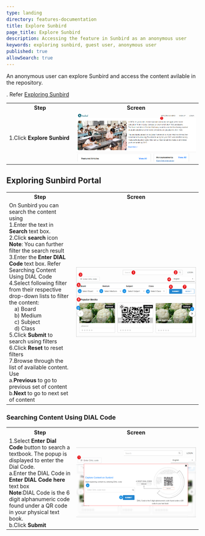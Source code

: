 ```yaml
---
type: landing
directory: features-documentation
title: Explore Sunbird
page_title: Explore Sunbird
description: Accessing the feature in Sunbird as an anonymous user 
keywords: exploring sunbird, guest user, anonymous user
published: true
allowSearch: true
---
```

An anonymous user can explore Sunbird and access the content avilable in the repository. 

<table>
	<tr>
		<th style="width:35%;">Step</th>
		<th style="width:65%;">Screen</th>
	</tr>
	<tr>
		<td>1.Click <b>Explore Sunbird</b></td>. Refer <a href="features-documentation/explore_sunbird#exploring-sunbird-portal">Exploring Sunbird</a> 
	<td><img src="features-documentation/images/explore_sunbird/explore_sunbird.png"></td>
	</tr>
	</table>
	
## Exploring Sunbird Portal

<table>
  <tr>
    <th style="width:35%;"><b>Step</b></th>
    <th style="width:65%;"><b>Screen</b></th>
  </tr>
  <tr>
   <td>On Sunbird you can search the content using
   <br>1.Enter the text in <b>Search</b> text box. 
   <br>2.Click <b>search</b> icon 
   <br><b>Note</b>: You can further filter the search result
   <br>3.Enter the <b>Enter DIAL Code</b> text box. Refer Searching Content Using DIAL Code
   <br>4.Select following filter from their respective drop-down lists to filter the content: 
     <br>&emsp;a) Board 
     <br>&emsp;b) Medium  
     <br>&emsp;c) Subject 
     <br>&emsp;d) Class 
   <br>5.Click <b>Submit</b> to search using filters
   <br>6.Click <b>Reset</b> to reset filters 
   <br>7.Browse through the list of available content. Use 
   <br>a.<b>Previous</b> to go to previous set of content 
   <br>b.<b>Next</b> to go to next set of content </td>
   <td><img src="features-documentation/images/explore_sunbird/exploring_sunbird.png"></td>
	</tr>
</table>
   
### Searching Content Using DIAL Code
<table>
  <tr>
    <th style="width:35%;"><b>Step</b></th>
    <th style="width:65%;"><b>Screen</b></th>
  </tr>
  <tr>
  <td>1.Select <b>Enter Dial Code</b> button to search a textbook. The popup is displayed to enter the Dial Code.
  <br>a.Enter the DIAL Code in <b>Enter DIAL Code here</b> text box
  <br><b>Note</b>:DIAL Code is the 6 digit alphanumeric code found under a QR code in your physical text book. 
  <br>b.Click <b>Submit</b></td>
  <td><img src="features-documentation/images/explore_sunbird/exploring_sunbird_dial.png"></td>
	</tr>
</table>
   
